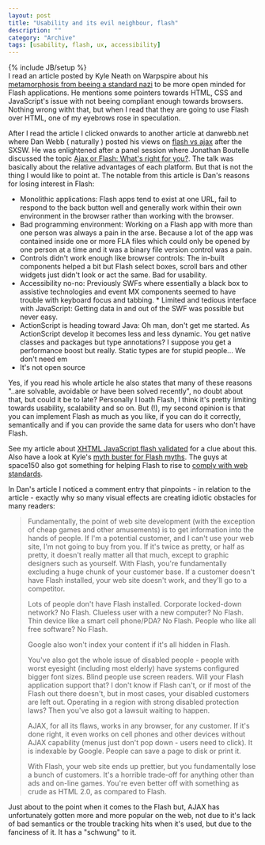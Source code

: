 ```yaml
--- 
layout: post 
title: "Usability and its evil neighbour, flash"
description: ""
category: "Archive"
tags: [usability, flash, ux, accessibility]
---
```

{% include JB/setup %}  
I read an article posted by Kyle Neath on Warpspire about his <a href="http://warpspire.com/journal/web-production/standards-nazi-transforming/">metamorphosis from beeing a standard nazi</a> to be more open minded for Flash applications. He mentions some pointers towards HTML, CSS and JavaScript's issue with not beeing compliant enough towards browsers. Nothing wrong witht that, but when I read that they are going to use Flash over HTML, one of my eyebrows rose in speculation.

After I read the article I clicked onwards to another article at danwebb.net where Dan Webb ( naturally ) posted his views on <a href="http://www.danwebb.net/2007/3/20/flash-vs-ajax-it-s-time-to-expand-your-toolbox">flash vs ajax</a> after the SXSW. He was enlightened after a panel session where Jonathan Boutelle discussed the topic <a href="http://2007.sxsw.com/interactive/programming/panels/?action=show&id=IAP060113">Ajax or Flash: What's right for you?</a>. The talk was basically about the relative advantages of each platform. But that is not the thing I would like to point at. The notable from this article is Dan's reasons for losing interest in Flash:
 
* Monolithic applications: Flash apps tend to exist at one URL, fail to respond to the back button well and generally work within their own environment in the browser rather than working with the browser.
* Bad programming environment: Working on a Flash app with more than one person was always a pain in the arse. Because a lot of the app was contained inside one or more FLA files which could only be opened by one person at a time and it was a binary file version control was a pain.
* Controls didn't work enough like browser controls: The in-built components helped a bit but Flash select boxes, scroll bars and other widgets just didn't look or act the same. Bad for usability.
* Accessibility no-no: Previously SWFs where essentially a black box to assistive technologies and event MX components seemed to have trouble with keyboard focus and tabbing. * Limited and tedious interface with JavaScript: Getting data in and out of the SWF was possible but never easy.
* ActionScript is heading toward Java: Oh man, don't get me started. As ActionScript develop it becomes less and less dynamic. You get native classes and packages but type annotations? I suppose you get a performance boost but really. Static types are for stupid people... We don't need em
* It's not open source

Yes, if you read his whole article he also states that many of these reasons "..are solvable, avoidable or have been solved recently", no doubt about that, but could it be to late? Personally I loath Flash, I think it's pretty limiting towards usability, scalability and so on. But (!), my second opinion is that you can implement Flash as much as you like, if you can do it correctly, semantically and if you can provide the same data for users who don't have Flash.

See my article about <a href="/2007/02/09/xhtml-javascript-flash-validated/">XHTML JavaScript flash validated</a> for a clue about this. Also have a look at Kyle's <a href="http://warpspire.com/journal/web-production/7-flash-myths/">myth buster for Flash myths</a>. The guys at space150 also got something for helping Flash to rise to <a href="http://blog.space150.com/2007/1/11/faust-flash-augmenting-standards">comply with web standards</a>.

In Dan's article I noticed a comment entry that pinpoints - in relation to the article - exactly why so many visual effects are creating idiotic obstacles for many readers:

> Fundamentally, the point of web site development (with the exception of cheap games and other amusements) is to get information into the hands of people. If I'm a potential customer, and I can't use your web site, I'm not going to buy from you. If it's twice as pretty, or half as pretty, it doesn't really matter all that much, except to graphic designers such as yourself. With Flash, you're fundamentally excluding a huge chunk of your customer base. If a customer doesn't have Flash installed, your web site doesn't work, and they'll go to a competitor.
>
> Lots of people don't have Flash installed. Corporate locked-down network? No Flash. Clueless user with a new computer? No Flash. Thin device like a smart cell phone/PDA? No Flash. People who like all free software? No Flash.
>
> Google also won't index your content if it's all hidden in Flash.
>
> You've also got the whole issue of disabled people - people with worst eyesight (including most elderly) have systems configured bigger font sizes. Blind people use screen readers. Will your Flash application support that? I don't know if Flash can't, or if most of the Flash out there doesn't, but in most cases, your disabled customers are left out. Operating in a region with strong disabled protection laws? Then you've also got a lawsuit waiting to happen.
>
> AJAX, for all its flaws, works in any browser, for any customer. If it's done right, it even works on cell phones and other devices without AJAX capability (menus just don't pop down - users need to click). It is indexable by Google. People can save a page to disk or print it.
>
> With Flash, your web site ends up prettier, but you fundamentally lose a bunch of customers. It's a horrible trade-off for anything other than ads and on-line games. You're even better off with something as crude as HTML 2.0, as compared to Flash.

Just about to the point when it comes to the Flash but, AJAX has unfortunately gotten more and more popular on the web,  not due to it's lack of bad semantics or the trouble tracking hits when it's used, but due to the fanciness of it. It has a "schwung" to it.
